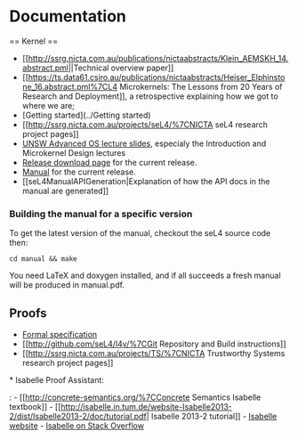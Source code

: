 # Documentation
 == Kernel ==

  -   [[<http://ssrg.nicta.com.au/publications/nictaabstracts/Klein_AEMSKH_14.abstract.pml>||Technical
      overview paper]]
  -   [[<https://ts.data61.csiro.au/publications/nictaabstracts/Heiser_Elphinstone_16.abstract.pml%7CL4>
      Microkernels: The Lessons from 20 Years of Research and
      Deployment]], a retrospective explaining how we got to where we
      are;
  -   [Getting started](../Getting started)
  -   [[<http://ssrg.nicta.com.au/projects/seL4/%7CNICTA> seL4
      research project pages]]
  -   [UNSW Advanced OS lecture slides](https://www.cse.unsw.edu.au/~cs9242/14/lectures/), especialy the Introduction and
      Microkernel Design lectures
  -   [Release download page](https://github.com/seL4/seL4/releases/latest) for the current release.
  -   [Manual](http://sel4.systems/Info/Docs/seL4-manual-latest.pdf)
      for the current release.
  -   [[seL4ManualAPIGeneration|Explanation of how the API docs in the
      manual are generated]]

### Building the manual for a specific version


To get the latest version of the manual, checkout the seL4 source code
then:

` cd manual && make `

You need LaTeX and doxygen installed, and if all succeeds a fresh manual
will be produced in manual.pdf.

## Proofs


  -   [Formal specification](http://sel4.systems/Info/Docs/seL4-spec.pdf)
  -   [[<http://github.com/seL4/l4v/%7CGit> Repository and Build
      instructions]]
  -   [[<http://ssrg.nicta.com.au/projects/TS/%7CNICTA> Trustworthy
      Systems research project pages]]
 
  \* Isabelle Proof Assistant:
 
  :   -   [[<http://concrete-semantics.org/%7CConcrete> Semantics
          Isabelle textbook]]
      -   [[<http://isabelle.in.tum.de/website-Isabelle2013-2/dist/Isabelle2013-2/doc/tutorial.pdf>|
          Isabelle 2013-2 tutorial]]
      -   [Isabelle website](http://isabelle.in.tum.de/)
      -   [Isabelle on Stack Overflow](http://stackoverflow.com/questions/tagged/isabelle)
 


